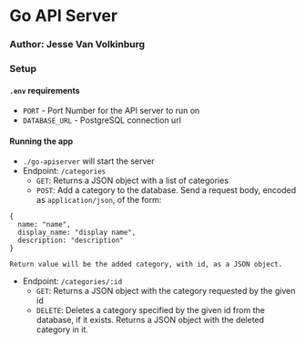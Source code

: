 # Go API Server

### Author: Jesse Van Volkinburg

### Setup
#### `.env` requirements
- `PORT` - Port Number for the API server to run on
- `DATABASE_URL` - PostgreSQL connection url

#### Running the app
- `./go-apiserver` will start the server
- Endpoint: `/categories`
  - `GET`: Returns a JSON object with a list of categories
  - `POST`: Add a category to the database. Send a request body, encoded as `application/json`, of the form:
```
{
  name: "name",
  display_name: "display name",
  description: "description"
}
```
    Return value will be the added category, with id, as a JSON object.
- Endpoint: `/categories/:id`
  - `GET`: Returns a JSON object with the category requested by the given id
  - `DELETE`: Deletes a category specified by the given id from the database, if it exists. Returns a JSON object with the deleted category in it.
  
